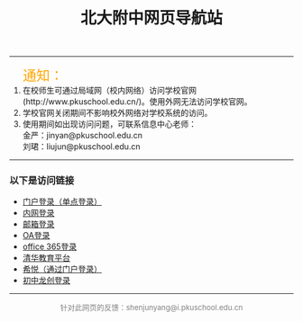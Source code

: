 <html>
		<body>
		<br/>
		<h1 align="center">北大附中网页导航站</h1>
		<br/>
		<hr/>
		<ol><font color="orange" size="5">通知：</font>
			<li>在校师生可通过局域网（校内网络）访问学校官网(http://www.pkuschool.edu.cn/)。使用外网无法访问学校官网。</li>
			<li>学校官网关闭期间不影响校外网络对学校系统的访问。</li>
			<li>使用期间如出现访问问题，可联系信息中心老师：<br/>
			金严：jinyan@pkuschool.edu.cn <br/>
			刘珺：liujun@pkuschool.edu.cn </li>
		</ol>
		<hr/>
		<h3>以下是访问链接</h3>
		<ul>
			<li><a href="http://bdfz-cas.pkuschool.edu.cn/">门户登录（单点登录）</a></li>
			<li><a href="http://portal.pkuschool.edu.cn/">内网登录</a></li>
			<li><a href="http://mail.pkuschool.edu.cn/">邮箱登录</a></li>
			<li><a href="http://oa.pkuschool.edu.cn/">OA登录</a></li>
			<li><a href="http://www.office.com/">office 365登录</a></li>
			<li><a href="http://course.pkuschool.edu.cn/">清华教育平台</a></li>
			<li><a href="http://bdfz-cas.pkuschool.edu.cn/">希悦（通过门户登录）</a></li>
			<li><a href="http://cms.pkuschool.edu.cn/cz/">初中龙创登录</a></li>
		</ul>
		<hr/>
		<p align="center"><font color="grey" size="2">针对此网页的反馈：shenjunyang@i.pkuschool.edu.cn</p>
	</body>
</html>


